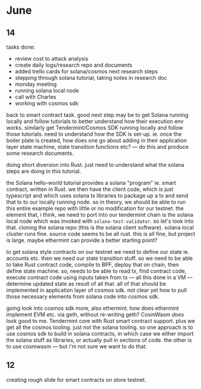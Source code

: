 # June

## 14

tasks done:

- review cost to attack analysis
- create daily logs/research repo and documents
- added trello cards for solana/cosmos next research steps
- stepping through solana tutorial, taking notes in research doc
- monday meeting
- running solana local node
- call with Charles
- working with cosmos sdk

back to smart contract task. good next step may be to get Solana running locally and follow tutorials to better understand how their execution env works. similarly get Tendermint/Cosmos SDK running locally and follow those tutorials. need to understand how the SDK is set-up. ie. once the boiler plate is created, how does one go about adding in their application layer state machine, state transition functions etc? — do this and produce some research documents.

doing short diversion into Rust. just need to understand what the solana steps are doing in this tutorial.

the Solana hello-world tutorial provides a solana "program" ie. smart contract, written in Rust. we then have the client code, which is just typescript and which uses solana ts libraries to package up a tx and send that tx to our locally running node. so in theory, we should be able to run this entire example repo with little or no modification for our testnet. the element that, i think, we need to port into our tendermint chain is the solana local node which was invoked with `solana-test-validator`. so let's look into that. cloning the solana repo (this is the solana client software). solana local cluster runs fine. source code seems to be all rust. this is all fine, but project is large. maybe ethermint can provide a better starting point?

to get solana style contracts on our testnet we need to define our state ie. accounts etc. then we need our state transition stuff. so we need to be able to take Rust contract code, compile to BPF, deploy that on chain, then define state machine. so, needs to be able to read tx, find contract code, execute contract code using inputs taken from tx — all this done in a VM — determine updated state as result of all that. all of that should be implemented in application layer of cosmos sdk. not clear yet how to pull those necessary elements from solana code into cosmos sdk.

going look into cosmos sdk more, also ethermint. how does ethermint implement EVM etc. via geth, without re-writing geth? CosmWasm _does_ look good to me. Tendermint core with Rust smart contract support. plus we get all the cosmos tooling. just not the solana tooling. so one approach is to use cosmos sdk to build in solana contracts, in which case we either import the solana stuff as libraries, or actually pull in sections of code. the other is to use cosmwasm — but i'm not sure we want to do that.

## 12

creating rough slide for smart contracts on store testnet.
